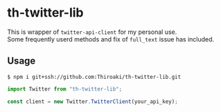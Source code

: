 # th-twitter-lib
This is wrapper of `twitter-api-client` for my personal use.  
Some frequently userd methods and fix of `full_text` issue has included.

## Usage
```
$ npm i git+ssh://github.com:Thiroaki/th-twitter-lib.git
```

```ts
import Twitter from "th-twitter-lib";

const client = new Twitter.TwitterClient(your_api_key);
```

